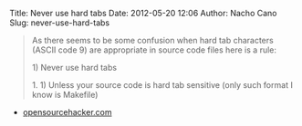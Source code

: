 Title: Never use hard tabs
Date: 2012-05-20 12:06
Author: Nacho Cano
Slug: never-use-hard-tabs

> As there seems to be some confusion when hard tab characters (ASCII
> code 9) are appropriate in source code files here is a rule:
>
> ​1) Never use hard tabs
>
> ​1. 1) Unless your source code is hard tab sensitive (only such format
> I know is Makefile)

- [opensourcehacker.com][]

  [opensourcehacker.com]: http://opensourcehacker.com/2012/05/13/never-use-hard-tabs/
    "Never use hard tabs"
